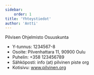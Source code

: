 ```yaml
---
sidebar:
    order: 1
title: 'Yhteystiedot'
author: 'Antti'
---
```


Pilvisen Ohjelmisto Osuuskunta

- Y-tunnus: 1234567-8
- Osoite: Pilvenhattara 11, 90900 Oulu
- Puhelin: +358 123456789 
- Sähköposti: info (at) pilvinen piste org
- Kotisivu: www.pilvinen.org
